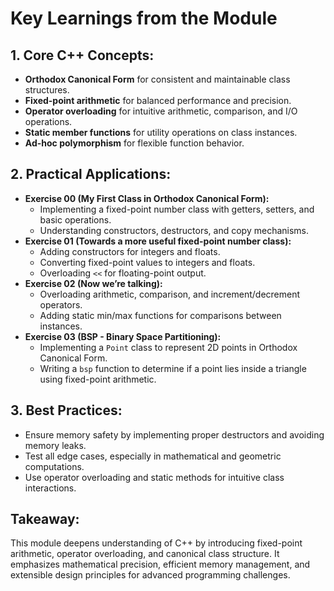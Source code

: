 # Key Learnings from the Module

## 1. Core C++ Concepts:
- **Orthodox Canonical Form** for consistent and maintainable class structures.
- **Fixed-point arithmetic** for balanced performance and precision.
- **Operator overloading** for intuitive arithmetic, comparison, and I/O operations.
- **Static member functions** for utility operations on class instances.
- **Ad-hoc polymorphism** for flexible function behavior.

## 2. Practical Applications:
- **Exercise 00 (My First Class in Orthodox Canonical Form):**
  - Implementing a fixed-point number class with getters, setters, and basic operations.
  - Understanding constructors, destructors, and copy mechanisms.
- **Exercise 01 (Towards a more useful fixed-point number class):**
  - Adding constructors for integers and floats.
  - Converting fixed-point values to integers and floats.
  - Overloading `<<` for floating-point output.
- **Exercise 02 (Now we’re talking):**
  - Overloading arithmetic, comparison, and increment/decrement operators.
  - Adding static min/max functions for comparisons between instances.
- **Exercise 03 (BSP - Binary Space Partitioning):**
  - Implementing a `Point` class to represent 2D points in Orthodox Canonical Form.
  - Writing a `bsp` function to determine if a point lies inside a triangle using fixed-point arithmetic.

## 3. Best Practices:
- Ensure memory safety by implementing proper destructors and avoiding memory leaks.
- Test all edge cases, especially in mathematical and geometric computations.
- Use operator overloading and static methods for intuitive class interactions.

## Takeaway:
This module deepens understanding of C++ by introducing fixed-point arithmetic, operator overloading, and canonical class structure. It emphasizes mathematical precision, efficient memory management, and extensible design principles for advanced programming challenges.

